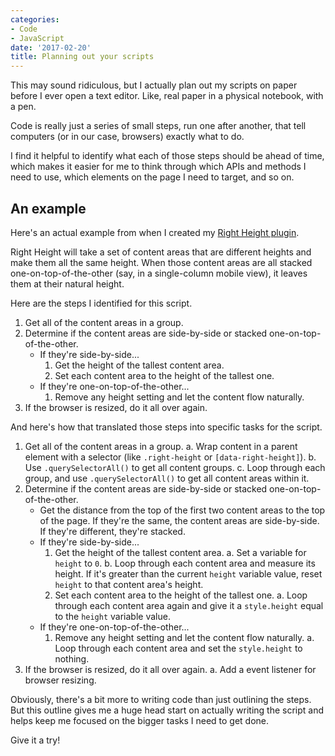 ```yaml
---
categories:
- Code
- JavaScript
date: '2017-02-20'
title: Planning out your scripts
---
```


This may sound ridiculous, but I actually plan out my scripts on paper before I ever open a text editor. Like, real paper in a physical notebook, with a pen.

Code is really just a series of small steps, run one after another, that tell computers (or in our case, browsers) exactly what to do.

I find it helpful to identify what each of those steps should be ahead of time, which makes it easier for me to think through which APIs and methods I need to use, which elements on the page I need to target, and so on.

## An example

Here's an actual example from when I created my [Right Height plugin](https://github.com/cferdinandi/right-height).

Right Height will take a set of content areas that are different heights and make them all the same height. When those content areas are all stacked one-on-top-of-the-other (say, in a single-column mobile view), it leaves them at their natural height.

Here are the steps I identified for this script.

1. Get all of the content areas in a group.
2. Determine if the content areas are side-by-side or stacked one-on-top-of-the-other.
	- If they're side-by-side...
		1. Get the height of the tallest content area.
		2. Set each content area to the height of the tallest one.
	- If they're one-on-top-of-the-other...
		1. Remove any height setting and let the content flow naturally.
3. If the browser is resized, do it all over again.

And here's how that translated those steps into specific tasks for the script.

1. Get all of the content areas in a group.
	a. Wrap content in a parent element with a selector (like `.right-height` or `[data-right-height]`).
	b. Use `.querySelectorAll()` to get all content groups.
	c. Loop through each group, and use `.querySelectorAll()` to get all content areas within it.
2. Determine if the content areas are side-by-side or stacked one-on-top-of-the-other.
	- Get the distance from the top of the first two content areas to the top of the page. If they're the same, the content areas are side-by-side. If they're different, they're stacked.
	- If they're side-by-side...
		1. Get the height of the tallest content area.
			a. Set a variable for `height` to `0`.
			b. Loop through each content area and measure its height. If it's greater than the current `height` variable value, reset `height` to that content area's height.
		2. Set each content area to the height of the tallest one.
			a. Loop through each content area again and give it a `style.height` equal to the `height` variable value.
	- If they're one-on-top-of-the-other...
		1. Remove any height setting and let the content flow naturally.
			a. Loop through each content area and set the `style.height` to nothing.
3. If the browser is resized, do it all over again.
	a. Add a event listener for browser resizing.

Obviously, there's a bit more to writing code than just outlining the steps. But this outline gives me a huge head start on actually writing the script and helps keep me focused on the bigger tasks I need to get done.

Give it a try!